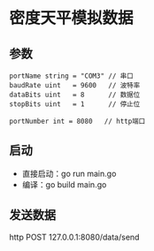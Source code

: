 # 密度天平模拟数据

## 参数
```
portName string = "COM3" // 串口
baudRate uint   = 9600   // 波特率
dataBits uint   = 8      // 数据位
stopBits uint   = 1      // 停止位

portNumber int = 8080   // http端口
```

## 启动
* 直接启动：go run main.go
* 编译：go build main.go

## 发送数据
http POST 127.0.0.1:8080/data/send
